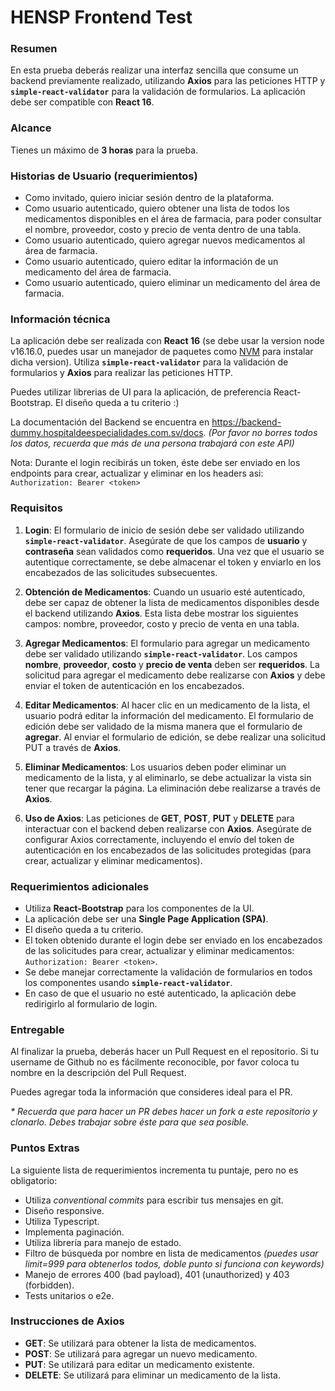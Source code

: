 # **HENSP Frontend Test**

### Resumen

En esta prueba deberás realizar una interfaz sencilla que consume un backend previamente realizado, utilizando **Axios** para las peticiones HTTP y **`simple-react-validator`** para la validación de formularios. La aplicación debe ser compatible con **React 16**.

### Alcance

Tienes un máximo de **3 horas** para la prueba.

### Historias de Usuario (requerimientos)

- Como invitado, quiero iniciar sesión dentro de la plataforma.
- Como usuario autenticado, quiero obtener una lista de todos los medicamentos disponibles en el área de farmacia, para poder consultar el nombre, proveedor, costo y precio de venta dentro de una tabla.
- Como usuario autenticado, quiero agregar nuevos medicamentos al área de farmacia.
- Como usuario autenticado, quiero editar la información de un medicamento del área de farmacia.
- Como usuario autenticado, quiero eliminar un medicamento del área de farmacia.

### Información técnica

La aplicación debe ser realizada con **React 16** (se debe usar la version node v16.16.0, puedes usar un manejador de paquetes como [NVM](https://medium.com/@diego.coder/instalar-nvm-node-version-manager-en-windows-80d6768fa183) para instalar dicha version). Utiliza **`simple-react-validator`** para la validación de formularios y **Axios** para realizar las peticiones HTTP.

Puedes utilizar librerias de UI para la aplicación, de preferencia React-Bootstrap. El diseño queda a tu criterio :)

La documentación del Backend se encuentra en https://backend-dummy.hospitaldeespecialidades.com.sv/docs. _(Por favor no borres todos los datos, recuerda que más de una persona trabajará con este API)_

Nota: Durante el login recibirás un token, éste debe ser enviado en los endpoints para crear, actualizar y eliminar en los headers asi: `Authorization: Bearer <token>`

### Requisitos

1. **Login**: El formulario de inicio de sesión debe ser validado utilizando **`simple-react-validator`**. Asegúrate de que los campos de **usuario** y **contraseña** sean validados como **requeridos**. Una vez que el usuario se autentique correctamente, se debe almacenar el token y enviarlo en los encabezados de las solicitudes subsecuentes.

2. **Obtención de Medicamentos**: Cuando un usuario esté autenticado, debe ser capaz de obtener la lista de medicamentos disponibles desde el backend utilizando **Axios**. Esta lista debe mostrar los siguientes campos: nombre, proveedor, costo y precio de venta en una tabla.

3. **Agregar Medicamentos**: El formulario para agregar un medicamento debe ser validado utilizando **`simple-react-validator`**. Los campos **nombre**, **proveedor**, **costo** y **precio de venta** deben ser **requeridos**. La solicitud para agregar el medicamento debe realizarse con **Axios** y debe enviar el token de autenticación en los encabezados.

4. **Editar Medicamentos**: Al hacer clic en un medicamento de la lista, el usuario podrá editar la información del medicamento. El formulario de edición debe ser validado de la misma manera que el formulario de **agregar**. Al enviar el formulario de edición, se debe realizar una solicitud PUT a través de **Axios**.

5. **Eliminar Medicamentos**: Los usuarios deben poder eliminar un medicamento de la lista, y al eliminarlo, se debe actualizar la vista sin tener que recargar la página. La eliminación debe realizarse a través de **Axios**.

6. **Uso de Axios**: Las peticiones de **GET**, **POST**, **PUT** y **DELETE** para interactuar con el backend deben realizarse con **Axios**. Asegúrate de configurar Axios correctamente, incluyendo el envío del token de autenticación en los encabezados de las solicitudes protegidas (para crear, actualizar y eliminar medicamentos).

### Requerimientos adicionales

- Utiliza **React-Bootstrap** para los componentes de la UI.
- La aplicación debe ser una **Single Page Application (SPA)**.
- El diseño queda a tu criterio.
- El token obtenido durante el login debe ser enviado en los encabezados de las solicitudes para crear, actualizar y eliminar medicamentos: `Authorization: Bearer <token>`.
- Se debe manejar correctamente la validación de formularios en todos los componentes usando **`simple-react-validator`**.
- En caso de que el usuario no esté autenticado, la aplicación debe redirigirlo al formulario de login.

### Entregable

Al finalizar la prueba, deberás hacer un Pull Request en el repositorio. Si tu username de Github no es fácilmente reconocible, por favor coloca tu nombre en la descripción del Pull Request.

Puedes agregar toda la información que consideres ideal para el PR.

_* Recuerda que para hacer un PR debes hacer un fork a este repositorio y clonarlo. Debes trabajar sobre éste para que sea posible._

### Puntos Extras

La siguiente lista de requerimientos incrementa tu puntaje, pero no es obligatorio:

- Utiliza _conventional commits_ para escribir tus mensajes en git.
- Diseño responsive.
- Utiliza Typescript.
- Implementa paginación.
- Utiliza librería para manejo de estado.
- Filtro de búsqueda por nombre en lista de medicamentos _(puedes usar limit=999 para obtenerlos todos, doble punto si funciona con keywords)_
- Manejo de errores 400 (bad payload), 401 (unauthorized) y 403 (forbidden).
- Tests unitarios o e2e.

### **Instrucciones de Axios**

- **GET**: Se utilizará para obtener la lista de medicamentos.
- **POST**: Se utilizará para agregar un nuevo medicamento.
- **PUT**: Se utilizará para editar un medicamento existente.
- **DELETE**: Se utilizará para eliminar un medicamento de la lista.
